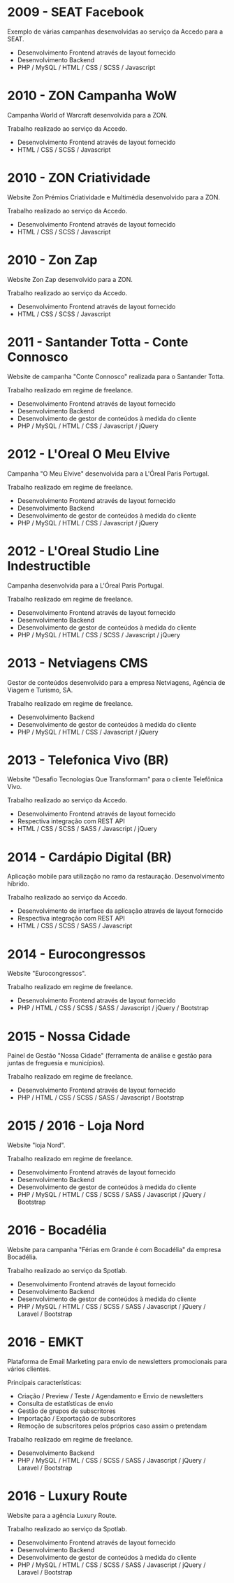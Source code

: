 # 2009 - SEAT Facebook

Exemplo de várias campanhas desenvolvidas ao serviço da Accedo para a SEAT.

  - Desenvolvimento Frontend através de layout fornecido
  - Desenvolvimento Backend
  - PHP / MySQL / HTML / CSS / SCSS / Javascript


# 2010 - ZON Campanha WoW

Campanha World of Warcraft desenvolvida para a ZON.

Trabalho realizado ao serviço da Accedo.

  - Desenvolvimento Frontend através de layout fornecido
  - HTML / CSS / SCSS / Javascript


# 2010 - ZON Criatividade

Website Zon Prémios Criatividade e Multimédia desenvolvido para a ZON.

Trabalho realizado ao serviço da Accedo.

  - Desenvolvimento Frontend através de layout fornecido
  - HTML / CSS / SCSS / Javascript

# 2010 - Zon Zap

Website Zon Zap desenvolvido para a ZON.

Trabalho realizado ao serviço da Accedo.

  - Desenvolvimento Frontend através de layout fornecido
  - HTML / CSS / SCSS / Javascript

# 2011 - Santander Totta - Conte Connosco

Website de campanha "Conte Connosco" realizada para o Santander Totta.

Trabalho realizado em regime de freelance.

  - Desenvolvimento Frontend através de layout fornecido
  - Desenvolvimento Backend
  - Desenvolvimento de gestor de conteúdos à medida do cliente
  - PHP / MySQL / HTML / CSS / Javascript / jQuery

# 2012 - L'Oreal O Meu Elvive

Campanha "O Meu Elvive" desenvolvida para a L'Óreal Paris Portugal.

Trabalho realizado em regime de freelance.

  - Desenvolvimento Frontend através de layout fornecido
  - Desenvolvimento Backend
  - Desenvolvimento de gestor de conteúdos à medida do cliente
  - PHP / MySQL / HTML / CSS / Javascript / jQuery


# 2012 - L'Oreal Studio Line Indestructible

Campanha desenvolvida para a L'Óreal Paris Portugal.

Trabalho realizado em regime de freelance.

  - Desenvolvimento Frontend através de layout fornecido
  - Desenvolvimento Backend
  - Desenvolvimento de gestor de conteúdos à medida do cliente
  - PHP / MySQL / HTML / CSS / SCSS / Javascript / jQuery

# 2013 - Netviagens CMS

Gestor de conteúdos desenvolvido para a empresa Netviagens, Agência de Viagem e Turismo, SA.

Trabalho realizado em regime de freelance.

  - Desenvolvimento Backend
  - Desenvolvimento de gestor de conteúdos à medida do cliente
  - PHP / MySQL / HTML / CSS / Javascript / jQuery

# 2013 - Telefonica Vivo (BR)

Website "Desafio Tecnologias Que Transformam" para o cliente Telefônica Vivo. 

Trabalho realizado ao serviço da Accedo.

  - Desenvolvimento Frontend através de layout fornecido
  - Respectiva integração com REST API
  - HTML / CSS / SCSS / SASS / Javascript / jQuery

# 2014 - Cardápio Digital (BR)

Aplicação mobile para utilização no ramo da restauração. Desenvolvimento híbrido.

Trabalho realizado ao serviço da Accedo.

  - Desenvolvimento de interface da aplicação através de layout fornecido 
  - Respectiva integração com REST API
  - HTML / CSS / SCSS / SASS / Javascript

# 2014 - Eurocongressos

Website "Eurocongressos".

Trabalho realizado em regime de freelance.

  - Desenvolvimento Frontend através de layout fornecido
  - PHP / HTML / CSS / SCSS / SASS / Javascript / jQuery / Bootstrap

# 2015 - Nossa Cidade

Painel de Gestão "Nossa Cidade" (ferramenta de análise e gestão para juntas de freguesia e municípios).

Trabalho realizado em regime de freelance.

  - Desenvolvimento Frontend através de layout fornecido
  - PHP / HTML / CSS / SCSS / SASS / Javascript / Bootstrap

# 2015 / 2016 - Loja Nord

Website "loja Nord".

Trabalho realizado em regime de freelance.

  - Desenvolvimento Frontend através de layout fornecido
  - Desenvolvimento Backend
  - Desenvolvimento de gestor de conteúdos à medida do cliente
  - PHP / MySQL / HTML / CSS / SCSS / SASS / Javascript / jQuery / Bootstrap

# 2016 - Bocadélia

Website para campanha "Férias em Grande é com Bocadélia" da empresa Bocadélia.

Trabalho realizado ao serviço da Spotlab.

  - Desenvolvimento Frontend através de layout fornecido
  - Desenvolvimento Backend
  - Desenvolvimento de gestor de conteúdos à medida do cliente
  - PHP /  MySQL / HTML / CSS / SCSS / SASS / Javascript / jQuery / Laravel / Bootstrap


# 2016 - EMKT

Plataforma de Email Marketing para envio de newsletters promocionais para vários clientes.

Principais características:

  - Criação / Preview / Teste / Agendamento e Envio de newsletters
  - Consulta de estatísticas de envio
  - Gestão de grupos de subscritores
  - Importação / Exportação de subscritores
  - Remoção de subscritores pelos próprios caso assim o pretendam

Trabalho realizado em regime de freelance.

  - Desenvolvimento Backend
  - PHP /  MySQL / HTML / CSS / SCSS / SASS / Javascript / jQuery / Laravel / Bootstrap


# 2016 - Luxury Route

Website para a agência Luxury Route.

Trabalho realizado ao serviço da Spotlab.

  - Desenvolvimento Frontend através de layout fornecido
  - Desenvolvimento Backend
  - Desenvolvimento de gestor de conteúdos à medida do cliente
  - PHP /  MySQL / HTML / CSS / SCSS / SASS / Javascript / jQuery / Laravel / Bootstrap